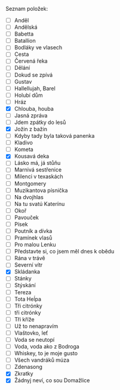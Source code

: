 Seznam položek:
- [ ] Anděl
- [ ] Andělská
- [ ] Babetta
- [ ] Batallion
- [ ] Bodláky ve vlasech
- [ ] Cesta
- [ ] Červená řeka
- [ ] Dělání
- [ ] Dokud se zpívá
- [ ] Gustav
- [ ] Hallellujah, Barel
- [ ] Holubí dům
- [ ] Hráz
- [x] Chlouba, houba
- [ ] Jasná zpráva
- [ ] Jdem zpátky do lesů
- [x] Jožin z bažin
- [ ] Kdyby tady byla taková panenka
- [ ] Kladivo
- [ ] Kometa
- [x] Kousavá deka
- [ ] Lásko má, já stůňu
- [ ] Marnivá sestřenice
- [ ] Milenci v texaskách
- [ ] Montgomery
- [ ] Muzikantova písnička
- [ ] Na dvojhlas
- [ ] Na tu svatú Katerínu
- [ ] Okoř
- [ ] Pavouček
- [ ] Písek
- [ ] Poutník a dívka
- [ ] Pramínek vlasů
- [ ] Pro malou Lenku
- [ ] Představte si, co jsem měl dnes k obědu
- [ ] Rána v trávě
- [ ] Severní vítr
- [x] Skládanka
- [ ] Stánky
- [ ] Stýskání
- [ ] Tereza
- [ ] Tota Heĺpa
- [ ] Tři citrónky
- [ ] tři citrónky
- [ ] Tři kříže
- [ ] Už to nenapravím
- [ ] Vlaštovko, leť
- [ ] Voda se neutopí
- [ ] Voda, voda ako z Bodroga
- [ ] Whiskey, to je moje gusto
- [ ] Všech vandráků múza
- [ ] Zdenasong
- [x] Zkratky
- [x] Žádnyj neví, co sou Domažlice
